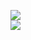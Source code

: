 [![](https://img.shields.io/badge/Made%20With-Github%20Spray-lightgrey.svg?style=for-the-badge&logo=github)](https://github.com/Annihil/github-spray#7003)  
[![](https://i.imgur.com/2DrTn0Z.gif)](https://github.com/Annihil/github-spray)